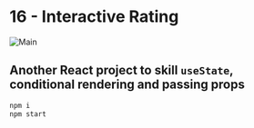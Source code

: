 # **16 - Interactive Rating**

![Main](https://gpx.ge/challenge/frontend/images/fr-mentor/16_interactive_rating.png "image")

Another React project to skill ``useState``, conditional rendering and passing props
---
```sh
npm i
npm start
```